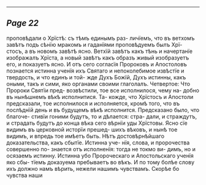 

---
*Page 22*
---

проповѣдали о Хрїстѣ: съ тѣмъ единымъ раз- личїемъ, что въ ветхомъ завѣтъ подъ сѣнїю мракомъ и гаданїями проповѣдуемъ былъ Хрї- стосъ, а въ новомъ завѣтѣ ясно. Ветхїй завѣтъ какъ тѣнь и начертанїе изображалъ Хрїста, а новый завѣтъ какъ образъ живый изобразуетъ его, и показуетъ ясно. И отъ сего согласїя Пророковъ и Апостоловъ познается истинна ученїя ихъ Святаго и непоколебимое извѣстїе и твердость, и что единъ и той- жде Духъ Божїй, Духъ истинны, какъ оными, такъ и сими, яко органами своими глаголалъ.
Четвертое: Что Пророки Святїи пред- возвѣстили, тое все исполнилося, чему на- добно въ нынѣшнемъ вѣкѣ исполнитися. Та- кожде, что Хрїстосъ и Апостоли предсказали, тое исполнилося и исполняется, кромѣ того, что въ послѣднїй день и въ будущемъ вѣкѣ исполнится. Предсказано было, что благоче- стивїи гоними будутъ, то и дѣлается: стра- дали, и страждутъ, и страдать будутъ до конца вѣка сего вѣрнїи уды Хрїстовы. Ясно сїе видимъ въ церковной исторїи прешед- шихъ вѣковъ, и нынѣ тое видимъ, и впредь тое имѣетъ быть. Нѣтъ достовѣрнѣйшаго доказательства, какъ сбытїе. Истинна уче- нїя, слова, и пророчества совершенно по- знается отъ исполненїя: тогда не токмо ви- димъ, но и осязаемъ истинну. Истинна убо Пророческаго и Апостольскаго ученїя яко сбы- тїемъ доказуема пребываетъ во вѣкъ. И по тому болѣе слову ихъ должно намъ вѣрить, нежели нашимъ чувствамъ. Скорѣе бо чувства наши